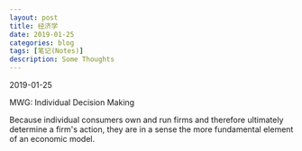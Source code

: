 ```yaml
---
layout: post
title: 经济学
date: 2019-01-25
categories: blog
tags: [笔记(Notes)]
description: Some Thoughts
---
```


2019-01-25 

MWG: Individual Decision Making

Because individual consumers own and run firms and therefore ultimately determine a firm's action, 
they are in a sense the more fundamental element of an economic model.



